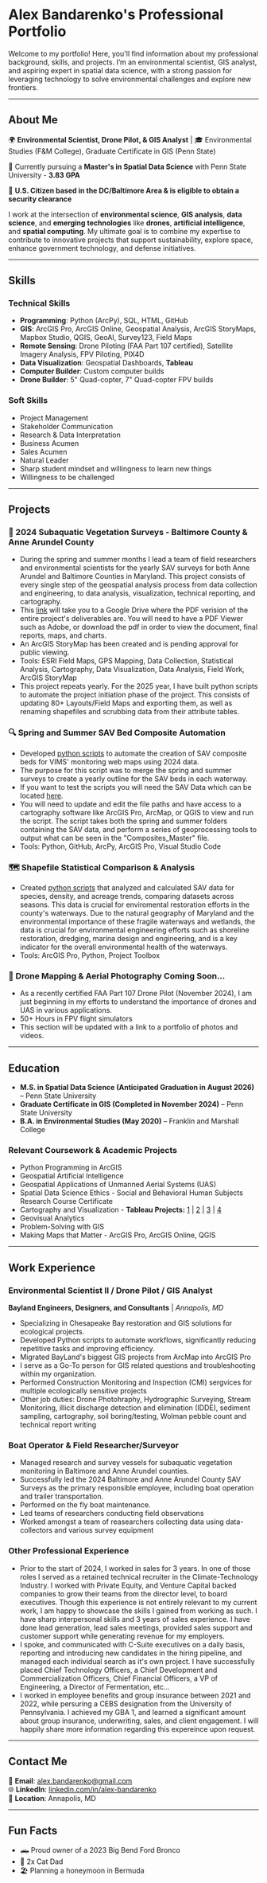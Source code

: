 # Alex Bandarenko's Professional Portfolio  

Welcome to my portfolio! Here, you'll find information about my professional background, skills, and projects. I’m an environmental scientist, GIS analyst, and aspiring expert in spatial data science, with a strong passion for leveraging technology to solve environmental challenges and explore new frontiers.

---

## About Me  
🌍 **Environmental Scientist, Drone Pilot, & GIS Analyst** | 🎓 Environmental Studies (F&M College), Graduate Certificate in GIS (Penn State)  

🚀 Currently pursuing a **Master's in Spatial Data Science** with Penn State University  - **3.83 GPA** 

📍 **U.S. Citizen based in the DC/Baltimore Area & is eligible to obtain a security clearance**

I work at the intersection of **environmental science**, **GIS analysis**, **data science**, and **emerging technologies** like **drones**, **artificial intelligence**, and **spatial computing**. My ultimate goal is to combine my expertise to contribute to innovative projects that support sustainability, explore space, enhance government technology, and defense initiatives.

---

## Skills  
### Technical Skills  
- **Programming**: Python (ArcPy), SQL, HTML, GitHub  
- **GIS**: ArcGIS Pro, ArcGIS Online, Geospatial Analysis, ArcGIS StoryMaps, Mapbox Studio, QGIS, GeoAI, Survey123, Field Maps  
- **Remote Sensing**: Drone Piloting (FAA Part 107 certified), Satellite Imagery Analysis, FPV Piloting, PIX4D  
- **Data Visualization**: Geospatial Dashboards, **Tableau** 
- **Computer Builder**: Custom computer builds
- **Drone Builder**: 5" Quad-copter, 7" Quad-copter FPV builds

### Soft Skills  
- Project Management  
- Stakeholder Communication  
- Research & Data Interpretation
- Business Acumen
- Sales Acumen
- Natural Leader
- Sharp student mindset and willingness to learn new things
- Willingness to be challenged 

---

## Projects

### 🌱 2024 Subaquatic Vegetation Surveys - Baltimore County & Anne Arundel County  
- During the spring and summer months I lead a team of field researchers and environmental scientists for the yearly SAV surveys for both Anne Arundel and Baltimore Counties in Maryland. This project consists of every single step of the geospatial analysis process from data collection and engineering, to data analysis, visualization, technical reporting, and cartography. 
- This [link](https://drive.google.com/file/d/15wwp6el_BKR4gihspn6cxKzxbaKyjVjT/view?usp=drive_link) will take you to a Google Drive where the PDF verision of the entire project's deliverables are. You will need to have a PDF Viewer such as Adobe, or download the pdf in order to view the document, final reports, maps, and charts.
- An ArcGIS StoryMap has been created and is pending approval for public viewing. 
- Tools: ESRI Field Maps, GPS Mapping, Data Collection, Statistical Analysis, Cartography, Data Visualization, Data Analysis, Field Work, ArcGIS StoryMap
- This project repeats yearly. For the 2025 year, I have built python scripts to automate the project initiation phase of the project. This consists of updating 80+ Layouts/Field Maps and exporting them, as well as renaming shapefiles and scrubbing data from their attribute tables.

### 🔍 Spring and Summer SAV Bed Composite Automation  
- Developed [python scripts](https://github.com/a-b-1-source/a-b-1-source.github.io/blob/2814ed4ff8bdd321f419cb1463c1aad0db2d825d/Create%20the%20Yearly%20Composites) to automate the creation of SAV composite beds for VIMS' monitoring web maps using 2024 data. 
- The purpose for this script was to merge the spring and summer surveys to create a yearly outline for the SAV beds in each waterway.
- If you want to test the scripts you will need the SAV Data which can be located [here](https://drive.google.com/file/d/1dZfMBy6YFHtZFXraY-EtB0z1GfYf4Hxg/view?usp=sharing).
- You will need to update and edit the file paths and have access to a cartography software like ArcGIS Pro, ArcMap, or QGIS to view and run the script. The script takes both the spring and summer folders containing the SAV data, and perform a series of geoprocessing tools to output what can be seen in the "Composites_Master" file.   
- Tools: Python, GitHub, ArcPy, ArcGIS Pro, Visual Studio Code 

### 🗺️ Shapefile Statistical Comparison & Analysis  
- Created [python scripts](https://github.com/a-b-1-source/a-b-1-source.github.io/blob/9a5980594703cdce793f368f9b80c9a7d1ebe31f/SAV%20Species%20Distribution) that analyzed and calculated SAV data for species, density, and acreage trends, comparing datasets across seasons. This data is crucial for enviromental restoration efforts in the county's waterways. Due to the natural geography of Maryland and the environmental importance of these fragile waterways and wetlands, the data is crucial for environmental engineering efforts such as shoreline restoration, dredging, marina design and engineering, and is a key indicator for the overall environmental health of the waterways.
- Tools: ArcGIS Pro, Python, Project Toolbox 

### 🌊 Drone Mapping & Aerial Photography **Coming Soon...** 
- As a recently certified FAA Part 107 Drone Pilot (November 2024), I am just beginning in my efforts to understand the importance of drones and UAS in various applications.
- 50+ Hours in FPV flight simulators
- This section will be updated with a link to a portfolio of photos and videos.

---

## Education  
- **M.S. in Spatial Data Science (Anticipated Graduation in August 2026)** – Penn State University  
- **Graduate Certificate in GIS (Completed in November 2024)** – Penn State University  
- **B.A. in Environmental Studies (May 2020)** – Franklin and Marshall College

### Relevant Coursework & Academic Projects
- Python Programming in ArcGIS
- Geospatial Artificial Intelligence
- Geospatial Applications of Unmanned Aerial Systems (UAS)
- Spatial Data Science Ethics - Social and Behavioral Human Subjects Research Course Certificate
- Cartography and Visualization - **Tableau Projects:** [1](https://public.tableau.com/views/Lab6_Part_1/Sheet1?:language=en-US&:sid=&:redirect=auth&:display_count=n&:origin=viz_share_link) | [2](https://public.tableau.com/views/Lab6_Part_2/Lab6Part2?:language=en-US&:sid=&:redirect=auth&:display_count=n&:origin=viz_share_link) | [3](https://public.tableau.com/views/Lab6_Part_3/Lab6_Part_3?:language=en-US&:sid=&:redirect=auth&:display_count=n&:origin=viz_share_link) | [4](https://public.tableau.com/views/Bandarenko_Lab7/Dashboard1?:language=en-US&publish=yes&:sid=&:redirect=auth&:display_count=n&:origin=viz_share_link)
- Geovisual Analytics
- Problem-Solving with GIS
- Making Maps that Matter - ArcGIS Pro, ArcGIS Online, QGIS
---

## Work Experience  
### Environmental Scientist II / Drone Pilot / GIS Analyst  
**Bayland Engineers, Designers, and Consultants** | *Annapolis, MD*  
- Specializing in Chesapeake Bay restoration and GIS solutions for ecological projects.
- Developed Python scripts to automate workflows, significantly reducing repetitive tasks and improving efficiency.
- Migrated BayLand's biggest GIS projects from ArcMap into ArcGIS Pro
- I serve as a Go-To person for GIS related questions and troubleshooting within my organization.
- Performed Construction Monitoring and Inspection (CMI) sergvices for multiple ecologically sensitive projects
- Other job duties: Drone Photohraphy, Hydrographic Surveying, Stream Monitoring, illicit discharge detection and elimination (IDDE), sediment sampling, cartography, soil boring/testing, Wolman pebble count and technical report writing

### Boat Operator & Field Researcher/Surveyor  
- Managed research and survey vessels for subaquatic vegetation monitoring in Baltimore and Anne Arundel counties.
- Successfully led the 2024 Baltimore and Anne Arundel County SAV Surveys as the primary responsible employee, including boat operation and trailer transportation.
- Performed on the fly boat maintenance.
- Led teams of researchers conducting field observations
- Worked amongst a team of reasearchers collecting data using data-collectors and various survey equipment

### Other Professional Experience
- Prior to the start of 2024, I worked in sales for 3 years. In one of those roles I served as a retained technical recruiter in the Climate-Technology Industry. I worked with Private Equity, and Venture Capital backed companies to grow their teams from the director level, to board executives. Though this experience is not entirely relevant to my current work, I am happy to showcase the skills I gained from working as such. I have sharp interpersonal skills and 3 years of sales experience. I have done lead generation, lead sales meetings, provided sales support and customer support while generating revenue for my employers. 
- I spoke, and communicated with C-Suite executives on a daily basis, reporting and introducing new candidates in the hiring pipeline, and managed each individual search as it's own project. I have successfully placed Chief Technology Officers, a Chief Development and Commercialization Officers, Chief Financial Officers, a VP of Engineering, a Director of Fermentation, etc... 
- I worked in employee benefits and group insurance between 2021 and 2022, while persuring a CEBS designation from the University of Pennsylvania. I achieved my GBA 1, and learned a significant amount about group insurance, underwriting, sales, and client engagement. I will happily share more information regarding this expereince upon request.

---

## Contact Me  
📧 **Email**: [alex.bandarenko@gmail.com](mailto:alex.bandarenko@gmail.com)  
🌐 **LinkedIn**: [linkedin.com/in/alex-bandarenko](https://linkedin.com/in/alex-bandarenko)   
📍 **Location**: Annapolis, MD  

---

## Fun Facts  
- 🛻 Proud owner of a 2023 Big Bend Ford Bronco  
- 🐾 2x Cat Dad  
- 🏖️ Planning a honeymoon in Bermuda  


